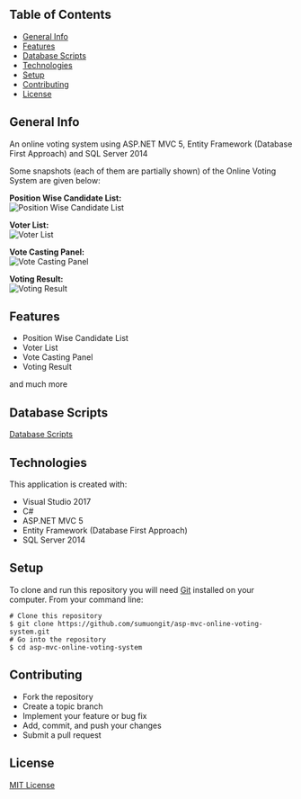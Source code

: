 ## Table of Contents
* [General Info](#general-info)
* [Features](#features)
* [Database Scripts](#database-scripts)
* [Technologies](#technologies)
* [Setup](#setup)
* [Contributing](#contributing)
* [License](#license)

## General Info
An online voting system using ASP.NET MVC 5, Entity Framework (Database First Approach) and SQL Server 2014

Some snapshots (each of them are partially shown) of the Online Voting System are given below:

**Position Wise Candidate List:**<br/>
![Position Wise Candidate List](https://github.com/sumuongit/asp-mvc-online-voting-system/blob/master/OnlineVotingSystem/Images/candidate_list.png)

**Voter List:**<br/>
![Voter List](https://github.com/sumuongit/asp-mvc-online-voting-system/blob/master/OnlineVotingSystem/Images/list_of_voter.png)

**Vote Casting Panel:**<br/>
![Vote Casting Panel](https://github.com/sumuongit/asp-mvc-online-voting-system/blob/master/OnlineVotingSystem/Images/casting_panel.png)

**Voting Result:**<br/>
![Voting Result](https://github.com/sumuongit/asp-mvc-online-voting-system/blob/master/OnlineVotingSystem/Images/result.png)

## Features
* Position Wise Candidate List
* Voter List
* Vote Casting Panel
* Voting Result

and much more

## Database Scripts
[Database Scripts](https://github.com/sumuongit/asp-mvc-online-voting-system/tree/master/OnlineVotingSystem/Database)

## Technologies
This application is created with:
* Visual Studio 2017
* C# 
* ASP.NET MVC 5
* Entity Framework (Database First Approach)
* SQL Server 2014
	
## Setup
To clone and run this repository you will need [Git](https://git-scm.com/) installed on your computer. From your command line:

```
# Clone this repository
$ git clone https://github.com/sumuongit/asp-mvc-online-voting-system.git
# Go into the repository
$ cd asp-mvc-online-voting-system
```

## Contributing
* Fork the repository
* Create a topic branch
* Implement your feature or bug fix
* Add, commit, and push your changes
* Submit a pull request

## License
[MIT License](https://github.com/sumuongit/asp-mvc-online-voting-system/blob/master/LICENSE)
